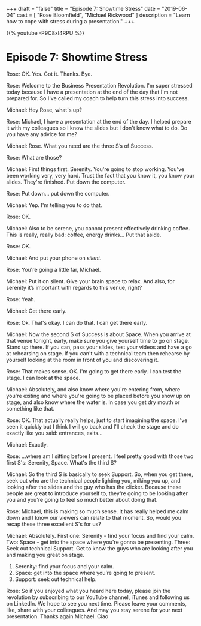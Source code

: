 +++
draft 		= "false"
title 		= "Episode 7: Showtime Stress"
date		= "2019-06-04"
cast		= [ "Rose Bloomfield", "Michael Rickwood" ]
description = "Learn how to cope with stress during a presentation."
+++

{{% youtube -P9C8xl4RPU %}}

# Episode 7: Showtime Stress

Rose: OK. Yes. Got it. Thanks. Bye. 
 
Rose: Welcome to the Business Presentation Revolution. I'm super stressed today because I have a presentation at the end of the day that I'm not prepared for. So I've called my coach to help turn this stress into success. 
 
Michael: Hey Rose, what's up? 
 
Rose: Michael, I have a presentation at the end of the day. I helped prepare it with my colleagues so I know the slides but I don't know what to do. Do you have any advice for me?
 
Michael: Rose. What you need are the three S’s of Success. 
 
Rose: What are those? 
 
Michael: First things first. Serenity. You're going to stop working. You've been working very, very hard. Trust the fact that you know it, you know your slides. They're finished. Put down the computer. 
 
Rose: Put down... put down the computer. 
 
Michael: Yep. I'm telling you to do that. 
 
Rose: OK. 
 
Michael: Also to be serene, you cannot present effectively drinking coffee. This is really, really bad: coffee, energy drinks... Put that aside. 
 
Rose: OK. 
 
Michael: And put your phone on *silent*.
 
Rose: You're going a little far, Michael. 
 
Michael: Put it on silent. Give your brain space to relax. And also, for serenity it’s important with regards to this venue, right? 
 
Rose: Yeah. 
 
Michael: Get there early. 
 
Rose: Ok. That's okay. I can do that. I can get there early. 
 
Michael: Now the second S of Success is about Space. When you arrive at that venue tonight, early, make sure you give yourself time to go on stage. Stand up there. If you can, pass your slides, test your videos and have a go at rehearsing on stage. If you can't with a technical team then rehearse by yourself looking at the room in front of you and discovering it. 
 
Rose: That makes sense. OK. I'm going to get there early. I can test the stage. I can look at the space. 
 
Michael: Absolutely, and also know where you're entering from, where you're exiting and where you're going to be placed before you show up on stage, and also know where the water is. In case you get dry mouth or something like that. 
 
Rose:  OK. That actually really helps, just to start imagining the space. I've seen it quickly but I think I will go back and I'll check the stage and do exactly like you said: entrances, exits...
 
Michael: Exactly. 
 
Rose: …where am I sitting before I present. I feel pretty good with those two first S's: Serenity, Space. What's the third S?
 
Michael: So the third S is basically to seek Support. So, when you get there, seek out who are the technical people lighting you, miking you up, and looking after the slides and the guy who has the clicker. Because these people are great to introduce yourself to, they're going to be looking after you and you're going to feel so much better about doing that. 
 
Rose: Michael, this is making so much sense. It has really helped me calm down and I know our viewers can relate to that moment. So, would you recap these three excellent S's for us?
 
Michael: Absolutely. 
First one: Serenity - find your focus and find your calm. 
Two: Space - get into the space where you're gonna be presenting. 
Three: Seek out technical Support. Get to know the guys who are looking after you and making you great on stage. 

1. Serenity: find your focus and your calm.
2. Space: get into the space where you’re going to present.
3. Support: seek out technical help.

 
Rose: So if you enjoyed what you heard here today, please join the revolution by subscribing to our YouTube channel, iTunes and following us on LinkedIn. We hope to see you next time. Please leave your comments, like, share with your colleagues. And may you stay serene for your next presentation. Thanks again Michael. Ciao

